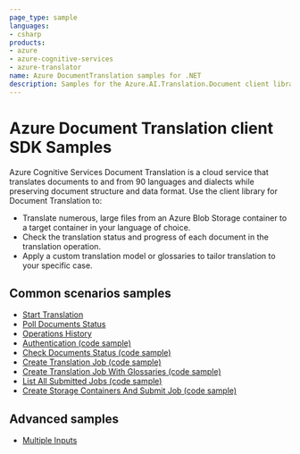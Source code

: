 ```yaml
---
page_type: sample
languages:
- csharp
products:
- azure
- azure-cognitive-services
- azure-translator
name: Azure DocumentTranslation samples for .NET
description: Samples for the Azure.AI.Translation.Document client library
---
```


# Azure Document Translation client SDK Samples
Azure Cognitive Services Document Translation is a cloud service that translates documents to and from 90 languages and dialects while preserving document structure and data format. Use the client library for Document Translation to:

* Translate numerous, large files from an Azure Blob Storage container to a target container in your language of choice.
* Check the translation status and progress of each document in the translation operation.
* Apply a custom translation model or glossaries to tailor translation to your specific case.

## Common scenarios samples
- [Start Translation](https://github.com/Azure/azure-sdk-for-net/blob/master/sdk/translation/Azure.AI.Translation.Document/samples/Sample1_StartTranslation.md)
- [Poll Documents Status](https://github.com/Azure/azure-sdk-for-net/blob/master/sdk/translation/Azure.AI.Translation.Document/samples/Sample2_PollIndividualDocuments.md)
- [Operations History](https://github.com/Azure/azure-sdk-for-net/blob/master/sdk/translation/Azure.AI.Translation.Document/samples/Sample3_OperationsHistory.md)
- [Authentication (code sample)](https://github.com/Azure/azure-sdk-for-net/blob/master/sdk/translation/Azure.AI.Translation.Document/samples/CodeSamples/SampleAuthentication.cs)
- [Check Documents Status (code sample)](https://github.com/Azure/azure-sdk-for-net/blob/master/sdk/translation/Azure.AI.Translation.Document/samples/CodeSamples/SampleCheckDocumentStatuses.cs)
- [Create Translation Job (code sample)](https://github.com/Azure/azure-sdk-for-net/blob/master/sdk/translation/Azure.AI.Translation.Document/samples/CodeSamples/SampleCreateTranslationJob.cs)
- [Create Translation Job With Glossaries (code sample)](https://github.com/Azure/azure-sdk-for-net/blob/master/sdk/translation/Azure.AI.Translation.Document/samples/CodeSamples/SampleTranslationWithGlossaries.cs)
- [List All Submitted Jobs (code sample)](https://github.com/Azure/azure-sdk-for-net/blob/master/sdk/translation/Azure.AI.Translation.Document/samples/CodeSamples/SampleListAllSubmittedJobs.cs)
- [Create Storage Containers And Submit Job (code sample)](https://github.com/Azure/azure-sdk-for-net/blob/master/sdk/translation/Azure.AI.Translation.Document/samples/CodeSamples/SampleTranslationWithAzureBlob.cs)

## Advanced samples
- [Multiple Inputs](https://github.com/Azure/azure-sdk-for-net/blob/master/sdk/translation/Azure.AI.Translation.Document/samples/Sample4_MultipleInputs.md)

[README]: https://github.com/Azure/azure-sdk-for-net/blob/master/sdk/textanalytics/Azure.AI.TextAnalytics/README.md
